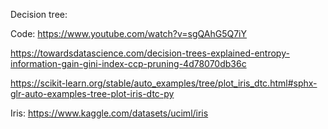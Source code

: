 Decision tree: 

Code: https://www.youtube.com/watch?v=sgQAhG5Q7iY 

https://towardsdatascience.com/decision-trees-explained-entropy-information-gain-gini-index-ccp-pruning-4d78070db36c

https://scikit-learn.org/stable/auto_examples/tree/plot_iris_dtc.html#sphx-glr-auto-examples-tree-plot-iris-dtc-py

Iris: https://www.kaggle.com/datasets/uciml/iris
